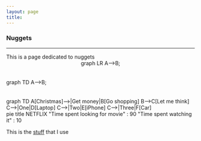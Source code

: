 ```yaml
---
layout: page
title:
---
```


<h3 id="nuggets">Nuggets</h3>
<hr />
This is a page dedicated to nuggets

<script async src="https://unpkg.com/mermaid@8.2.3/dist/mermaid.min.js"></script>

<center>
<div class="mermaid">
graph LR
  A-->B;
</div>
</center>  
<br><br>

<div class="mermaid">
graph TD
  A-->B;
</div>
<br><br>

<div class="mermaid">
graph TD
  A[Christmas]-->|Get money|B[Go shopping]
  B-->C[Let me think]
  C-->|One|D[Laptop]
  C-->|Two|E[iPhone]
  C-->|Three|F[Car]
</div>


<div class="mermaid">
pie title NETFLIX
  "Time spent looking for movie" : 90
  "Time spent watching it" : 10
</div>

This is the [stuff](mystuff.md) that I use
